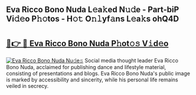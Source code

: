 ## Eva Ricco Bono Nuda L𝚎a𝚔ed N𝚞𝚍e - Part-biP Vi𝚍𝚎o P𝚑𝚘tos - H𝚘𝚝 O𝚗𝚕yf𝚊ns L𝚎a𝚔s ohQ4D

# <h2><a href="http://kf6ibs.oniu.top/?m=Eva+Ricco+Bono+Nuda">🔗👉 🔴 Eva Ricco Bono Nuda P𝚑ot𝚘𝚜 V𝚒d𝚎o</a></h2>

[![Eva Ricco Bono Nuda Nu𝚍e𝚜](https://i.imgur.com/0qMVB7G.gif)](http://kf6ibs.oniu.top/?m=Eva+Ricco+Bono+Nuda)
Social media thought leader Eva Ricco Bono Nuda, acclaimed for publishing dance and lifestyle material, consisting of presentations and blogs. Eva Ricco Bono Nuda's public image is marked by accessibility and sincerity, while his personal life remains veiled in secrecy.  
